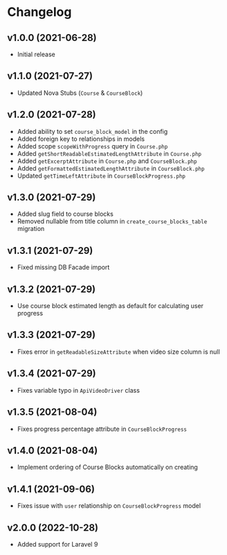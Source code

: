 # Changelog

## v1.0.0 (2021-06-28)

* Initial release

## v1.1.0 (2021-07-27)

* Updated Nova Stubs (`Course` & `CourseBlock`)

## v1.2.0 (2021-07-28)

* Added ability to set `course_block_model` in the config
* Added foreign key to relationships in models
* Added scope `scopeWithProgress` query in `Course.php`
* Added `getShortReadableEstimatedLengthAttribute` in `Course.php`
* Added `getExcerptAttribute` in `Course.php` and `CourseBlock.php`
* Added `getFormattedEstimatedLengthAttribute` in `CourseBlock.php`
* Updated `getTimeLeftAttribute` in `CourseBlockProgress.php`

## v1.3.0 (2021-07-29)

* Added slug field to course blocks
* Removed nullable from title column in `create_course_blocks_table` migration

## v1.3.1 (2021-07-29)

* Fixed missing DB Facade import

## v1.3.2 (2021-07-29)

* Use course block estimated length as default for calculating user progress

## v1.3.3 (2021-07-29)

* Fixes error in `getReadableSizeAttribute` when video size column is null

## v1.3.4 (2021-07-29)

* Fixes variable typo in `ApiVideoDriver` class

## v1.3.5 (2021-08-04)

* Fixes progress percentage attribute in `CourseBlockProgress`

## v1.4.0 (2021-08-04)

* Implement ordering of Course Blocks automatically on creating

## v1.4.1 (2021-09-06)

* Fixes issue with `user` relationship on `CourseBlockProgress` model

## v2.0.0 (2022-10-28)

* Added support for Laravel 9
